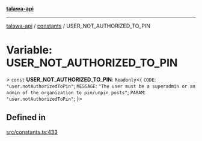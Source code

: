 [**talawa-api**](../../README.md)

***

[talawa-api](../../modules.md) / [constants](../README.md) / USER\_NOT\_AUTHORIZED\_TO\_PIN

# Variable: USER\_NOT\_AUTHORIZED\_TO\_PIN

\> `const` **USER\_NOT\_AUTHORIZED\_TO\_PIN**: `Readonly`\<\{ `CODE`: `"user.notAuthorizedToPin"`; `MESSAGE`: `"The user must be a superadmin or an admin of the organization to pin/unpin posts"`; `PARAM`: `"user.notAuthorizedToPin"`; \}\>

## Defined in

[src/constants.ts:433](https://github.com/PalisadoesFoundation/talawa-api/blob/5c5b29a0ea487bda8306089fe128f43f3be29f94/src/constants.ts#L433)
